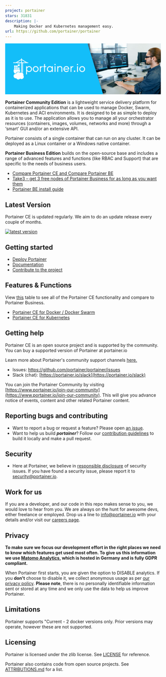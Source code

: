 ```yaml
---
project: portainer
stars: 31831
description: |-
    Making Docker and Kubernetes management easy.
url: https://github.com/portainer/portainer
---
```


<p align="center">
  <img title="portainer" src='https://github.com/portainer/portainer/blob/develop/app/assets/images/portainer-github-banner.png?raw=true' />
</p>

**Portainer Community Edition** is a lightweight service delivery platform for containerized applications that can be used to manage Docker, Swarm, Kubernetes and ACI environments. It is designed to be as simple to deploy as it is to use. The application allows you to manage all your orchestrator resources (containers, images, volumes, networks and more) through a ‘smart’ GUI and/or an extensive API.

Portainer consists of a single container that can run on any cluster. It can be deployed as a Linux container or a Windows native container.

**Portainer Business Edition** builds on the open-source base and includes a range of advanced features and functions (like RBAC and Support) that are specific to the needs of business users.

- [Compare Portainer CE and Compare Portainer BE](https://portainer.io/products)
- [Take3 – get 3 free nodes of Portainer Business for as long as you want them](https://www.portainer.io/take-3)
- [Portainer BE install guide](https://install.portainer.io)

## Latest Version

Portainer CE is updated regularly. We aim to do an update release every couple of months.

[![latest version](https://img.shields.io/github/v/release/portainer/portainer?color=%2344cc11&label=Latest%20release&style=for-the-badge)](https://github.com/portainer/portainer/releases/latest)

## Getting started

- [Deploy Portainer](https://docs.portainer.io/start/install)
- [Documentation](https://docs.portainer.io)
- [Contribute to the project](https://docs.portainer.io/contribute/contribute)

## Features & Functions

View [this](https://www.portainer.io/products) table to see all of the Portainer CE functionality and compare to Portainer Business.

- [Portainer CE for Docker / Docker Swarm](https://www.portainer.io/solutions/docker)
- [Portainer CE for Kubernetes](https://www.portainer.io/solutions/kubernetes-ui)

## Getting help

Portainer CE is an open source project and is supported by the community. You can buy a supported version of Portainer at portainer.io

Learn more about Portainer's community support channels [here.](https://www.portainer.io/get-support-for-portainer)

- Issues: https://github.com/portainer/portainer/issues
- Slack (chat): [https://portainer.io/slack](https://portainer.io/slack)

You can join the Portainer Community by visiting [https://www.portainer.io/join-our-community](https://www.portainer.io/join-our-community). This will give you advance notice of events, content and other related Portainer content.

## Reporting bugs and contributing

- Want to report a bug or request a feature? Please open [an issue](https://github.com/portainer/portainer/issues/new).
- Want to help us build **_portainer_**? Follow our [contribution guidelines](https://docs.portainer.io/contribute/contribute) to build it locally and make a pull request.

## Security

- Here at Portainer, we believe in [responsible disclosure](https://en.wikipedia.org/wiki/Responsible_disclosure) of security issues. If you have found a security issue, please report it to <security@portainer.io>.

## Work for us

If you are a developer, and our code in this repo makes sense to you, we would love to hear from you. We are always on the hunt for awesome devs, either freelance or employed. Drop us a line to info@portainer.io with your details and/or visit our [careers page](https://portainer.io/careers).

## Privacy

**To make sure we focus our development effort in the right places we need to know which features get used most often. To give us this information we use [Matomo Analytics](https://matomo.org/), which is hosted in Germany and is fully GDPR compliant.**

When Portainer first starts, you are given the option to DISABLE analytics. If you **don't** choose to disable it, we collect anonymous usage as per [our privacy policy](https://www.portainer.io/privacy-policy). **Please note**, there is no personally identifiable information sent or stored at any time and we only use the data to help us improve Portainer.

## Limitations

Portainer supports "Current - 2 docker versions only. Prior versions may operate, however these are not supported.

## Licensing

Portainer is licensed under the zlib license. See [LICENSE](./LICENSE) for reference.

Portainer also contains code from open source projects. See [ATTRIBUTIONS.md](./ATTRIBUTIONS.md) for a list.

